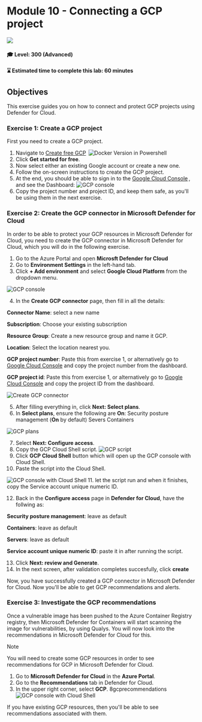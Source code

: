 # Module 10 - Connecting a GCP project

<p align="left"><img src="../Images/asc-labs-advanced.gif?raw=true"></p>

#### 🎓 Level: 300 (Advanced)
#### ⌛ Estimated time to complete this lab: 60 minutes

## Objectives
This exercise guides you on how to connect and protect GCP projects using Defender for Cloud.

### Exercise 1: Create a GCP project

First you need to create a GCP project. 

1.	Navigate to [Create free GCP](https://www.google.com/aclk?sa=l&ai=DChcSEwiA7K7Gubn3AhUJuu0KHbACBZkYABAAGgJkZw&sig=AOD64_0Cc0zndLvPEu7wV4blEFwWvjOWag&q&adurl&ved=2ahUKEwihk6nGubn3AhVFZcAKHWP5BYkQ0Qx6BAgDEAE)  
![Docker Version in Powershell](../Images/1gcpintro.png?raw=true)
2.  Click **Get started for free**.
3.  Now select either an existing Google account or create a new one. 
4.  Follow the on-screen instructions to create the GCP project.
5.  At the end, you should be able to sign in to the [Google Cloud Console](console.cloud.google.com) , and see the Dashboard:
![GCP console](../Images/2gcpconsole.png?raw=true)
6. Copy the project number and project ID, and keep them safe, as you'll be using them in the next exercise.

### Exercise 2: Create the GCP connector in Microsoft Defender for Cloud

In order to be able to protect your GCP resources in Microsoft Defender for Cloud, you need to create the GCP connector in Microsoft Defender for Cloud, which you will do in the following exercise. 


1. Go to the Azure Portal and open **Microsft Defender for Cloud** 
2. Go to **Environment Settings** in the left-hand tab.
3. Click **+ Add environment** and select **Google Cloud Platform** from the dropdown menu.

![GCP console](../Images/3gcpdropdown.png?raw=true)

4. In the **Create GCP connector** page, then fill in all the details:

**Connector Name**: select a new name

**Subscription**: Choose your existing subscription

**Resource Group**: Create a new resource group and name it GCP.

**Location**: Select the location nearest you.

**GCP project number**: Paste this from exercise 1, or alternatively go to [Google Cloud Console](console.cloud.google.com) and copy the project number from the dashboard.

**GCP project id**: Paste this from exercise 1, or alternatively go to [Google Cloud Console](console.cloud.google.com) and copy the project ID from the dashboard.

![Create GCP connector](../Images/4creategcpconnector.png?raw=true)

5.  After filling everything in, click **Next: Select plans**.
6. In **Select plans**, ensure the following are **On**:
Security posture management (**On** by default)
Severs
Containers

![GCP plans](../Images/5gcpplans.png?raw=true)

7. Select **Next: Configure access**.
8. Copy the GCP Cloud Shell script. 
![GCP script](../Images/6scpscript.png?raw=true)
9. Click **GCP Cloud Shell** button which will open up the GCP console with Cloud Shell.
10. Paste the script into the Cloud Shell.

![GCP console with Cloud Shell](../Images/7gcpconsole.png?raw=true)
11. let the script run and when it finishes, copy the Service account unique numeric ID.

12. Back in the **Configure access** page in **Defender for Cloud**, have the follwing as:

**Security posture management**: leave as default

**Containers**: leave as default

**Servers**: leave as default

**Service account unique numeric ID**: paste it in after running the script.

13. Click **Next: review and Generate**.
14. In the next screen, after validation completes succesfully, click **create**

Now, you have successfully created a GCP connector in Microsoft Defender for Cloud. Now you'll be able to get GCP recommendations and alerts.

### Exercise 3: Investigate the GCP recommendations 

Once a vulnerable image has been pushed to the Azure Container Registry registry, then Microsoft Defender for Containers will start scanning the image for vulnerabilities, by using Qualys. You will now look into the recommendations in Microsoft Defender for Cloud for this. 

> [!NOTE]
> You will need to create some GCP resources in order to see recommendations for GCP in Microsoft Defender for Cloud.
 
 1. Go to **Microsoft Defender for Cloud** in the **Azure Portal**.
 2. Go to the **Recommendations** tab in Defender for Cloud.
 3. In the upper right corner, select **GCP**. 
 8gcprecommendations
 ![GCP console with Cloud Shell](../Images/8gcprecommendations.png?raw=true)

If you have existing GCP resources, then you'll be able to see recommendations associated with them.

